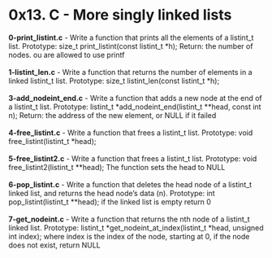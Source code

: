 # 0x13. C - More singly linked lists<br/>
**0-print_listint.c** - Write a function that prints all the elements of a listint_t list. Prototype: size_t print_listint(const listint_t *h); Return: the number of nodes. ou are allowed to use printf<br/><br/>
**1-listint_len.c** - Write a function that returns the number of elements in a linked listint_t list. Prototype: size_t listint_len(const listint_t *h);<br/><br/>
**3-add_nodeint_end.c** - Write a function that adds a new node at the end of a listint_t list. Prototype: listint_t *add_nodeint_end(listint_t **head, const int n); Return: the address of the new element, or NULL if it failed<br/><br/>
**4-free_listint.c** - Write a function that frees a listint_t list. Prototype: void free_listint(listint_t *head);<br/><br/>
**5-free_listint2.c** - Write a function that frees a listint_t list. Prototype: void free_listint2(listint_t **head); The function sets the head to NULL<br/><br/>
**6-pop_listint.c** - Write a function that deletes the head node of a listint_t linked list, and returns the head node’s data (n). Prototype: int pop_listint(listint_t **head); if the linked list is empty return 0<br/><br/>
**7-get_nodeint.c** - Write a function that returns the nth node of a listint_t linked list. Prototype: listint_t *get_nodeint_at_index(listint_t *head, unsigned int index); where index is the index of the node, starting at 0, if the node does not exist, return NULL<br/><br/>
